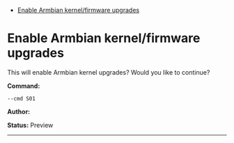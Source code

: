- [Enable Armbian kernel/firmware upgrades](#s01)

<a id="s01" style="display:none;"></a>
# Enable Armbian kernel/firmware upgrades
This will enable Armbian kernel upgrades?
Would you like to continue?

**Command:** 
~~~
--cmd S01
~~~

**Author:** 

**Status:** Preview



***

